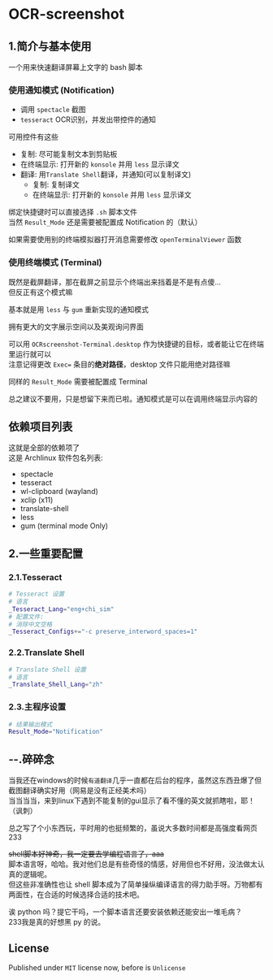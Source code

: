 # OCR-screenshot

## 1.简介与基本使用

一个用来快速翻译屏幕上文字的 bash 脚本

### 使用通知模式 (Notification)

- 调用 `spectacle` 截图
- `tesseract` OCR识别，并发出带控件的通知

可用控件有这些

- 复制: 尽可能复制文本到剪贴板
- 在终端显示: 打开新的 `konsole` 并用 `less` 显示译文
- 翻译: 用`Translate Shell`翻译，并通知(可以复制译文)
  - 复制: 复制译文
  - 在终端显示: 打开新的 `konsole` 并用 `less` 显示译文

绑定快捷键时可以直接选择 `.sh` 脚本文件\
当然 `Result_Mode` 还是需要被配置成 Notification 的（默认）

如果需要使用别的终端模拟器打开消息需要修改 `openTerminalViewer` 函数

### 使用终端模式 (Terminal)

既然是截屏翻译，那在截屏之前显示个终端出来挡着是不是有点傻...\
但反正有这个模式嘛

基本就是用 `less` 与 `gum` 重新实现的通知模式

拥有更大的文字展示空间以及美观询问界面

可以用 `OCRscreenshot-Terminal.desktop` 作为快捷键的目标，或者能让它在终端里运行就可以\
注意记得更改 `Exec=` 条目的**绝对路径**，desktop 文件只能用绝对路径嘛

同样的 `Result_Mode` 需要被配置成 Terminal

总之建议不要用，只是想留下来而已啦。通知模式是可以在调用终端显示内容的

## 依赖项目列表

这就是全部的依赖项了\
这是 Archlinux 软件包名列表:

- spectacle
- tesseract
- wl-clipboard (wayland)
- xclip (x11)
- translate-shell
- less
- gum (terminal mode Only)

## 2.一些重要配置

### 2.1.Tesseract

```bash
# Tesseract 设置
# 语言
_Tesseract_Lang="eng+chi_sim"
# 配置文件:
# 消除中文空格
_Tesseract_Configs+="-c preserve_interword_spaces=1"
```

### 2.2.Translate Shell

```bash
# Translate Shell 设置
# 语言
_Translate_Shell_Lang="zh"
```

### 2.3.主程序设置

```bash
# 结果输出模式
Result_Mode="Notification"
```

## --.碎碎念

当我还在windows的时候`有道翻译`几乎一直都在后台的程序，虽然这东西丑爆了但截图翻译确实好用（网易是没有正经美术吗）\
当当当当，来到linux下遇到不能复制的gui显示了看不懂的英文就抓瞎啦，耶！（讽刺）

总之写了个小东西玩，平时用的也挺频繁的，虽说大多数时间都是高强度看网页233

~~shell脚本好神奇，我一定要去学编程语言了，aaa~~\
脚本语言呀，哈哈。我对他们总是有些奇怪的情感，好用但也不好用，没法做太认真的逻辑呢。\
但这些非准确性也让 shell 脚本成为了简单操纵编译语言的得力助手呀。万物都有两面性，在合适的时候选择合适的技术吧。

诶 python 吗？提它干吗，一个脚本语言还要安装依赖还能安出一堆毛病？\
233我是真的好想黑 py 的说。

## License

Published under `MIT` license now, before is `Unlicense`
